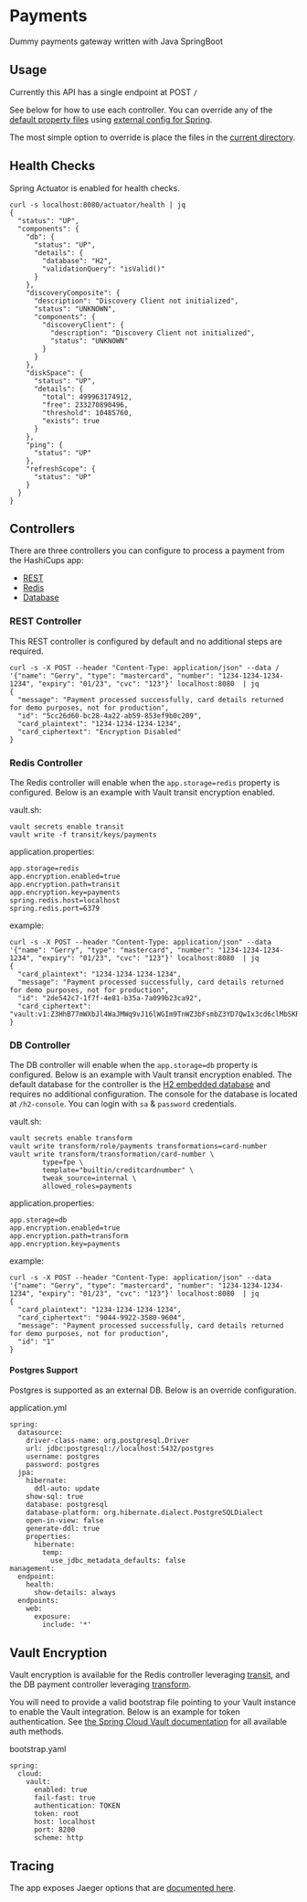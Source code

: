 # Payments

Dummy payments gateway written with Java SpringBoot

## Usage
Currently this API has a single endpoint at POST `/` <br>

See below for how to use each controller. You can override any of the [default property files](src/main/resources) using [external config for Spring](https://docs.spring.io/spring-boot/docs/current/reference/html/spring-boot-features.html#boot-features-external-config).

The most simple option to override is place the files in the [current directory](https://docs.spring.io/spring-boot/docs/current/reference/html/spring-boot-features.html#boot-features-external-config-application-property-files).

## Health Checks
Spring Actuator is enabled for health checks.

```
curl -s localhost:8080/actuator/health | jq
{
  "status": "UP",
  "components": {
    "db": {
      "status": "UP",
      "details": {
        "database": "H2",
        "validationQuery": "isValid()"
      }
    },
    "discoveryComposite": {
      "description": "Discovery Client not initialized",
      "status": "UNKNOWN",
      "components": {
        "discoveryClient": {
          "description": "Discovery Client not initialized",
          "status": "UNKNOWN"
        }
      }
    },
    "diskSpace": {
      "status": "UP",
      "details": {
        "total": 499963174912,
        "free": 233270890496,
        "threshold": 10485760,
        "exists": true
      }
    },
    "ping": {
      "status": "UP"
    },
    "refreshScope": {
      "status": "UP"
    }
  }
}
```

## Controllers

There are three controllers you can configure to process a payment from the HashiCups app:

* [REST](src/main/java/payments/RestPaymentController.java)
* [Redis](src/main/java/payments/RedisPaymentController.java)
* [Database](src/main/java/payments/DBPaymentController.java)

### REST Controller

This REST controller is configured by default and no additional steps are required.

```
curl -s -X POST --header "Content-Type: application/json" --data /
'{"name": "Gerry", "type": "mastercard", "number": "1234-1234-1234-1234", "expiry": "01/23", "cvc": "123"}' localhost:8080  | jq
{
  "message": "Payment processed successfully, card details returned for demo purposes, not for production",
  "id": "5cc26d60-bc28-4a22-ab59-853ef9b0c209",
  "card_plaintext": "1234-1234-1234-1234",
  "card_ciphertext": "Encryption Disabled"
}
```

### Redis Controller

The Redis controller will enable when the `app.storage=redis` property is configured. Below is an example with Vault transit encryption enabled.

vault.sh:

```
vault secrets enable transit
vault write -f transit/keys/payments
```

application.properties:

```
app.storage=redis
app.encryption.enabled=true
app.encryption.path=transit
app.encryption.key=payments
spring.redis.host=localhost
spring.redis.port=6379
```

example:

```
curl -s -X POST --header "Content-Type: application/json" --data '{"name": "Gerry", "type": "mastercard", "number": "1234-1234-1234-1234", "expiry": "01/23", "cvc": "123"}' localhost:8080  | jq
{
  "card_plaintext": "1234-1234-1234-1234",
  "message": "Payment processed successfully, card details returned for demo purposes, not for production",
  "id": "2de542c7-1f7f-4e81-b35a-7a099b23ca92",
  "card_ciphertext": "vault:v1:Z3HhB77mWXbJl4WaJMWq9vJ16lWGIm9TnWZ3bFsmbZ3YD7QwIx3cd6clMbSKRgM="
}
```

### DB Controller

The DB controller will enable when the `app.storage=db` property is configured. Below is an example with Vault transit encryption enabled.
The default database for the controller is the [H2 embedded database](http://www.h2database.com/html/quickstart.html) and requires no additional configuration.
The console for the database is located at `/h2-console`. You can login with `sa` & `password` credentials.

vault.sh:

```
vault secrets enable transform
vault write transform/role/payments transformations=card-number
vault write transform/transformation/card-number \
        type=fpe \
        template="builtin/creditcardnumber" \
        tweak_source=internal \
        allowed_roles=payments
```

application.properties:

```
app.storage=db
app.encryption.enabled=true
app.encryption.path=transform
app.encryption.key=payments
```

example:

```
curl -s -X POST --header "Content-Type: application/json" --data '{"name": "Gerry", "type": "mastercard", "number": "1234-1234-1234-1234", "expiry": "01/23", "cvc": "123"}' localhost:8080  | jq
{
  "card_plaintext": "1234-1234-1234-1234",
  "card_ciphertext": "9044-9922-3580-9604",
  "message": "Payment processed successfully, card details returned for demo purposes, not for production",
  "id": "1"
}
```

#### Postgres Support

Postgres is supported as an external DB. Below is an override configuration.

application.yml

```
spring:
  datasource:
    driver-class-name: org.postgresql.Driver
    url: jdbc:postgresql://localhost:5432/postgres
    username: postgres
    password: postgres
  jpa:
    hibernate:
      ddl-auto: update 
    show-sql: true
    database: postgresql
    database-platform: org.hibernate.dialect.PostgreSQLDialect
    open-in-view: false
    generate-ddl: true
    properties:
      hibernate:
        temp:
          use_jdbc_metadata_defaults: false
management:
  endpoint:
    health:
      show-details: always
  endpoints:
    web:
      exposure:
        include: '*'
```

## Vault Encryption
Vault encryption is available for the Redis controller leveraging [transit](https://www.vaultproject.io/docs/secrets/transit), and the DB payment controller leveraging [transform](https://www.vaultproject.io/docs/secrets/transform).


You will need to provide a valid bootstrap file pointing to your Vault instance to enable the Vault integration. Below is an example for token authentication. See [the Spring Cloud Vault documentation](https://cloud.spring.io/spring-cloud-vault/reference/html/#vault.config.authentication) for all available auth methods.

bootstrap.yaml

```
spring:
  cloud:
    vault:
      enabled: true
      fail-fast: true
      authentication: TOKEN
      token: root
      host: localhost
      port: 8200
      scheme: http
```

## Tracing
The app exposes Jaeger options that are [documented here](https://github.com/opentracing-contrib/java-spring-jaeger#configuration-options).
